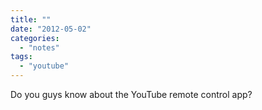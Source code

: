 ```yaml
---
title: ""
date: "2012-05-02"
categories: 
  - "notes"
tags: 
  - "youtube"
---
```


Do you guys know about the YouTube remote control app?
